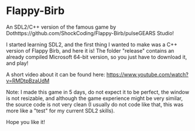# Flappy-Birb
An SDL2/C++ version of the famous game by Dothttps://github.com/ShockCoding/Flappy-Birb/pulseGEARS Studio!

I started learning SDL2, and the first thing I wanted to make was a C++ version of Flappy Birb, and here it is!
The folder "release" contains an already compiled Microsoft 64-bit version, so you just have to download it, and play!

A short video about it can be found here: https://www.youtube.com/watch?v=RMDtpBzaUdM

Note:
I made this game in 5 days, do not expect it to be perfect, the window is not resizable, and although the game experience might be very similar, the source code is not very clean (I usually do not code like that, this was more like a "test" for my current SDL2 skills).

Hope you like it!
